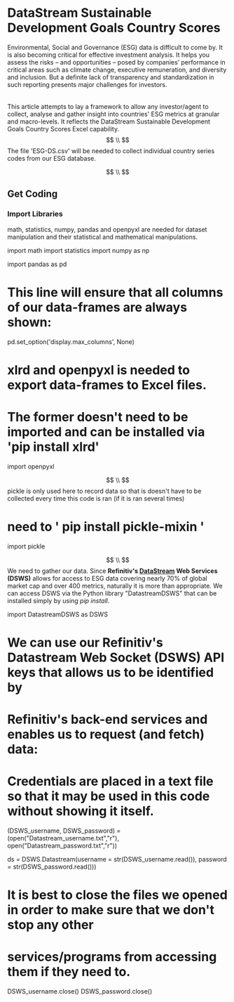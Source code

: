 # DataStream Sustainable Development Goals Country Scores

Environmental, Social and Governance (ESG) data is difficult to come by. It is also becoming critical for effective investment analysis. It helps you assess the risks – and opportunities – posed by companies’ performance in critical areas such as climate change, executive remuneration, and diversity and inclusion. But a definite lack of transparency and standardization in such reporting presents major challenges for investors.
$$ \ $$
This article attempts to lay a framework to allow any investor/agent to collect, analyse and gather insight into countries' ESG metrics at granular and macro-levels. It reflects the DataStream Sustainable Development Goals Country Scores Excel capability.
$$ \\ $$
The file 'ESG-DS.csv' will be needed to collect individual country series codes from our ESG database.

$$ \\ $$
## Get Coding

### Import Libraries
math, statistics, numpy, pandas and openpyxl are needed for dataset manipulation and their statistical and mathematical manipulations.

import math
import statistics
import numpy as np

import pandas as pd
# This line will ensure that all columns of our data-frames are always shown:
pd.set_option('display.max_columns', None)

# xlrd and openpyxl is needed to export data-frames to Excel files.
# The former doesn't need to be imported and can be installed via 'pip install xlrd'
import openpyxl

$$ \\ $$
pickle is only used here to record data so that is doesn't have to be collected every time this code is ran (if it is ran several times)

# need to ' pip install pickle-mixin '
import pickle

$$ \\ $$
We need to gather our data. Since **Refinitiv's [DataStream](https://www.refinitiv.com/en/products/datastream-macroeconomic-analysis) Web Services (DSWS)** allows for access to ESG data covering nearly 70% of global market cap and over 400 metrics, naturally it is more than appropriate. We can access DSWS via the Python library "DatastreamDSWS" that can be installed simply by using $\textit{pip install}$.

import DatastreamDSWS as DSWS

# We can use our Refinitiv's Datastream Web Socket (DSWS) API keys that allows us to be identified by
# Refinitiv's back-end services and enables us to request (and fetch) data:
# Credentials are placed in a text file so that it may be used in this code without showing it itself.
(DSWS_username, DSWS_password) = (open("Datastream_username.txt","r"),
                                  open("Datastream_password.txt","r"))

ds = DSWS.Datastream(username = str(DSWS_username.read()),
                     password = str(DSWS_password.read()))

# It is best to close the files we opened in order to make sure that we don't stop any other
# services/programs from accessing them if they need to.
DSWS_username.close()
DSWS_password.close()
